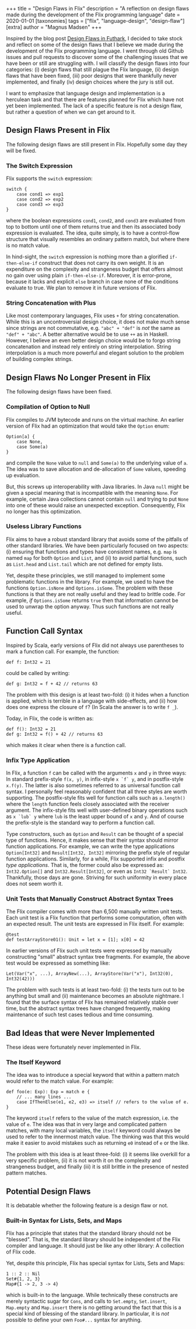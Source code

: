 +++
title = "Design Flaws in Flix"
description = "A reflection on design flaws made during the development of the Flix programming language"
date = 2020-01-01
[taxonomies]
tags = ["flix", "language-design", "design-flaw"]
[extra]
author = "Magnus Madsen"
+++

Inspired by the blog post [Design Flaws in Futhark](https://futhark-lang.org/blog/2019-12-18-design-flaws-in-futhark.html), I decided to take stock and reflect on some of the design flaws that I believe we made during the development of the Flix programming language. I went through old Github issues and pull requests to discover some of the challenging issues that we have been or still are struggling with. I will classify the design flaws into four categories: (i) design flaws that still plague the Flix language, (ii) design flaws that have been fixed, (iii) poor designs that were thankfully never implemented, and finally (iv) design choices where the jury is still out.

I want to emphasize that language design and implementation is a herculean task and that there are features planned for Flix which have not yet been implemented. The lack of a specific feature is not a design flaw, but rather a question of when we can get around to it.

## Design Flaws Present in Flix

The following design flaws are still present in Flix. Hopefully some day they will be fixed.

### The Switch Expression

Flix supports the `switch` expression:

```flix
switch {
    case cond1 => exp1
    case cond2 => exp2
    case cond3 => exp3
}
```

where the boolean expressions `cond1`, `cond2`, and `cond3` are evaluated from top to bottom until one of them returns true and then its associated body expression is evaluated. The idea, quite simply, is to have a control-flow structure that visually resembles an ordinary pattern match, but where there is no match value.

In hind-sight, the `switch` expression is nothing more than a glorified `if-then-else-if` construct that does not carry its own weight. It is an expenditure on the complexity and strangeness budget that offers almost no gain over using plain `if-then-else-if`. Moreover, it is error-prone, because it lacks and explicit `else` branch in case none of the conditions evaluate to true. We plan to remove it in future versions of Flix.

### String Concatenation with Plus

Like most contemporary languages, Flix uses `+` for string concatenation. While this is an uncontroversial design choice, it does not make much sense since strings are not commutative, e.g. `"abc" + "def"` is *not* the same as `"def" + "abc"`. A better alternative would be to use `++` as in Haskell. However, I believe an even better design choice would be to forgo string concatenation and instead rely entirely on string interpolation. String interpolation is a much more powerful and elegant solution to the problem of building complex strings.

## Design Flaws No Longer Present in Flix

The following design flaws have been fixed.

### Compilation of Option to Null

Flix compiles to JVM bytecode and runs on the virtual machine. An earlier version of Flix had an optimization that would take the `Option` enum:

```flix
Option[a] {
    case None,
    case Some(a)
}
```

and compile the `None` value to `null` and `Some(a)` to the underlying value of `a`. The idea was to save allocation and de-allocation of `Some` values, speeding up evaluation.

But, this screws up interoperability with Java libraries. In Java `null` might be given a special meaning that is incompatible with the meaning `None`. For example, certain Java collections cannot contain `null` and trying to put `None` into one of these would raise an unexpected exception. Consequently, Flix no longer has this optimization.

### Useless Library Functions

Flix aims to have a robust standard library that avoids some of the pitfalls of other standard libraries. We have been particularly focused on two aspects: (i) ensuring that functions and types have consistent names, e.g. `map` is named `map` for both `Option` and `List`, and (ii) to avoid partial functions, such as `List.head` and `List.tail` which are not defined for empty lists.

Yet, despite these principles, we still managed to implement some problematic functions in the library. For example, we used to have the functions `Option.isNone` and `Options.isSome`. The problem with these functions is that they are not really useful and they lead to brittle code. For example, *if* `Options.isSome` returns `true` then that information cannot be used to unwrap the option anyway. Thus such functions are not really useful.

## Function Call Syntax

Inspired by Scala, early versions of Flix did not always use parentheses to mark a function call. For example, the function:

```flix
def f: Int32 = 21
```

could be called by writing:

```flix
def g: Int32 = f + 42 // returns 63
```

The problem with this design is at least two-fold: (i) it hides when a function is applied, which is terrible in a language with side-effects, and (ii) how does one express the closure of `f`? (In Scala the answer is to write `f _`).

Today, in Flix, the code is written as:

```flix
def f(): Int32 = 21
def g: Int32 = f() + 42 // returns 63
```

which makes it clear when there is a function call.

### Infix Type Application

In Flix, a function `f` can be called with the arguments `x` and `y` in three ways: In standard prefix-style `f(x, y)`, in infix-style ``x `f` y``, and in postfix-style `x.f(y)`. The latter is also sometimes referred to as universal function call syntax. I personally feel reasonably confident that all three styles are worth supporting. The postfix-style fits well for function calls such as `a.length()` where the `length` function feels closely associated with the receiver argument. The infix-style fits well with user-defined binary operations such as ``x `lub` y`` where `lub` is the least upper bound of `x` and `y`. And of course the prefix-style is the standard way to perform a function call.

Type constructors, such as `Option` and `Result` can be thought of a special type of functions. Hence, it makes sense that their syntax should mirror function applications. For example, we can write the type applications `Option[Int32]` and `Result[Int32, Int32]` mirroring the prefix style of regular function applications. Similarly, for a while, Flix supported infix and postfix *type applications*. That is, the former could also be expressed as: `Int32.Option[]` and `Int32.Result[Int32]`, or even as ``Int32 `Result` Int32``. Thankfully, those days are gone. Striving for such uniformity in every place does not seem worth it.

### Unit Tests that Manually Construct Abstract Syntax Trees

The Flix compiler comes with more than 6,500 manually written unit tests. Each unit test is a Flix function that performs some computation, often with an expected result. The unit tests are expressed in Flix itself. For example:

```flix
@test
def testArrayStore01(): Unit = let x = [1]; x[0] = 42
```

In earlier versions of Flix such unit tests were expressed by manually constructing "small" abstract syntax tree fragments. For example, the above test would be expressed as something like:

```flix
Let(Var("x", ...), ArrayNew(...), ArrayStore(Var("x"), Int32(0), Int32(42)))
```

The problem with such tests is at least two-fold: (i) the tests turn out to be anything but small and (ii) maintenance becomes an absolute nightmare. I found that the surface syntax of Flix has remained relatively stable over time, but the abstract syntax trees have changed frequently, making maintenance of such test cases tedious and time consuming.

## Bad Ideas that were Never Implemented

These ideas were fortunately never implemented in Flix.

### The Itself Keyword

The idea was to introduce a special keyword that within a pattern match would refer to the match value. For example:

```flix
def foo(e: Exp): Exp = match e {
    // ... many lines ...
    case IfThenElse(e1, e2, e3) => itself // refers to the value of e.
}
```

The keyword `itself` refers to the value of the match expression, i.e. the value of `e`. The idea was that in very large and complicated pattern matches, with many local variables, the `itself` keyword could always be used to refer to the innermost match value. The thinking was that this would make it easier to avoid mistakes such as returning `e0` instead of `e` or the like.

The problem with this idea is at least three-fold: (i) it seems like overkill for a very specific problem, (ii) it is not worth it on the complexity and strangeness budget, and finally (iii) it is still brittle in the presence of nested pattern matches.

## Potential Design Flaws

It is debatable whether the following feature is a design flaw or not.

### Built-in Syntax for Lists, Sets, and Maps

Flix has a principle that states that the standard library should not be "blessed". That is, the standard library should be independent of the Flix compiler and language. It should just be like any other library: A collection of Flix code.

Yet, despite this principle, Flix has special syntax for Lists, Sets and Maps:

```flix
1 :: 2 :: Nil
Set#{1, 2, 3}
Map#{1 -> 2, 3 -> 4}
```

which is built-in to the language. While technically these constructs are merely syntactic sugar for `Cons`, and calls to `Set.empty`, `Set.insert`, `Map.empty` and `Map.insert` there is no getting around the fact that this is a special kind of blessing of the standard library. In particular, it is *not* possible to define your own `Foo#...` syntax for anything.
